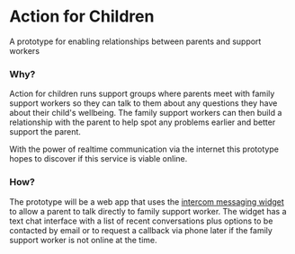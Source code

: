 # Action for Children

A prototype for enabling relationships between parents and support workers

### Why?

Action for children runs support groups where parents meet with family support workers so they can talk to them about any questions they have about their child's wellbeing. The family support workers can then build a relationship with the parent to help spot any problems earlier and better support the parent.

With the power of realtime communication via the internet this prototype hopes to discover if this service is viable online.

### How?

The prototype will be a web app that uses the [intercom messaging widget](https://www.intercom.com/) to allow a parent to talk directly to family support worker. The widget has a text chat interface with a list of recent conversations plus options to be contacted by email or to request a callback via phone later if the family support worker is not online at the time.
